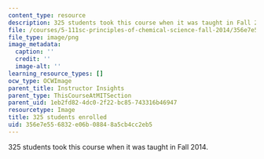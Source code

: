 ```yaml
---
content_type: resource
description: 325 students took this course when it was taught in Fall 2014.
file: /courses/5-111sc-principles-of-chemical-science-fall-2014/356e7e556832e06b08848a5cb4cc2eb5_325.png
file_type: image/png
image_metadata:
  caption: ''
  credit: ''
  image-alt: ''
learning_resource_types: []
ocw_type: OCWImage
parent_title: Instructor Insights
parent_type: ThisCourseAtMITSection
parent_uid: 1eb2fd82-4dc0-2f22-bc85-743316b46947
resourcetype: Image
title: 325 students enrolled
uid: 356e7e55-6832-e06b-0884-8a5cb4cc2eb5
---
```

325 students took this course when it was taught in Fall 2014.

